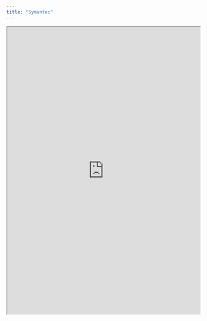 ```yaml
---
title: "Symantec"
---
```




<iframe height="750" width="100%" src="https://ewelton.github.io/ktest/wiki.html#Symantec"></iframe>
